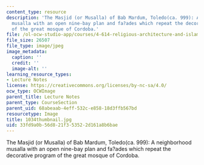 ```yaml
---
content_type: resource
description: 'The Masjid (or Musalla) of Bab Mardum, Toledo(ca. 999): A neighborhood
  musalla with an open nine-bay plan and fa?ades which repeat the decorative program
  of the great mosque of Cordoba.'
file: /ol-ocw-studio-app/courses/4-614-religious-architecture-and-islamic-cultures-fall-2002/33fd9a0b56d821f353522d161a8b6bae_1034thumbnail.jpg
file_size: 26507
file_type: image/jpeg
image_metadata:
  caption: ''
  credit: ''
  image-alt: ''
learning_resource_types:
- Lecture Notes
license: https://creativecommons.org/licenses/by-nc-sa/4.0/
ocw_type: OCWImage
parent_title: Lecture Notes
parent_type: CourseSection
parent_uid: 68abeaab-4eff-532c-e858-18d3ffb567bd
resourcetype: Image
title: 1034thumbnail.jpg
uid: 33fd9a0b-56d8-21f3-5352-2d161a8b6bae
---
```

The Masjid (or Musalla) of Bab Mardum, Toledo(ca. 999): A neighborhood musalla with an open nine-bay plan and fa?ades which repeat the decorative program of the great mosque of Cordoba.